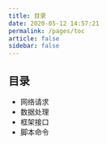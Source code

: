 ```yaml
---
title: 目录
date: 2020-05-12 14:57:21
permalink: /pages/toc
article: false
sidebar: false
---
```


## 目录

- 网络请求
- 数据处理
- 框架接口
- 脚本命令
